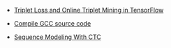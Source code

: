 
- [Triplet Loss and Online Triplet Mining in TensorFlow](https://omoindrot.github.io/triplet-loss#batch-hard-strategy)

- [Compile GCC source code](https://blog.csdn.net/qq_36573282/article/details/79762028)

- [Sequence Modeling With CTC](https://distill.pub/2017/ctc/)
